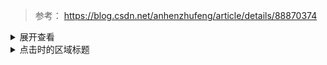 > 参考： https://blog.csdn.net/anhenzhufeng/article/details/88870374

<details>
<summary>展开查看</summary>
<pre><code>
System.out.println("Hello to see U!");
</code></pre>
</details>

<details>
  <summary>点击时的区域标题</summary>
  ```bash
  echo "hello shell"
  echo "hello python"
  ```
</details>

